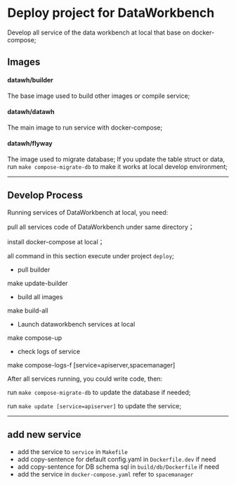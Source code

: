 # Deploy project for DataWorkbench


Develop all service of the data workbench at local that base on docker-compose;


## Images

#### datawh/builder

The base image used to build other images or compile service;

#### datawh/datawh

The main image to run service with docker-compose;

#### datawh/flyway

The image used to migrate database; If you update the table struct or data, 
run `make compose-migrate-db` to make it works at local develop environment;

----
## Develop Process

Running services of DataWorkbench at local, you need:

pull all services code of DataWorkbench under same directory；

install docker-compose at local；

all command in this section execute under project `deploy`;


- pull builder

make update-builder

- build all images

make build-all

- Launch dataworkbench services at local

make compose-up

- check logs of service

make compose-logs-f [service=apiserver,spacemanager]


After all services running, you could write code, then:

run `make compose-migrate-db` to update the database if needed;

run `make update [service=apiserver]` to update the service;


----

## add new service

- add the service to `service` in `Makefile`
- add copy-sentence for default config.yaml in `Dockerfile.dev` if need
- add copy-sentence for DB schema sql in `build/db/Dockerfile` if need
- add the service in `docker-compose.yaml` refer to `spacemanager`